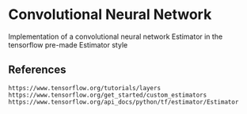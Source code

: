 # Convolutional Neural Network
Implementation of a convolutional neural network Estimator in the tensorflow pre-made Estimator style
## References
```
https://www.tensorflow.org/tutorials/layers
https://www.tensorflow.org/get_started/custom_estimators
https://www.tensorflow.org/api_docs/python/tf/estimator/Estimator
```
